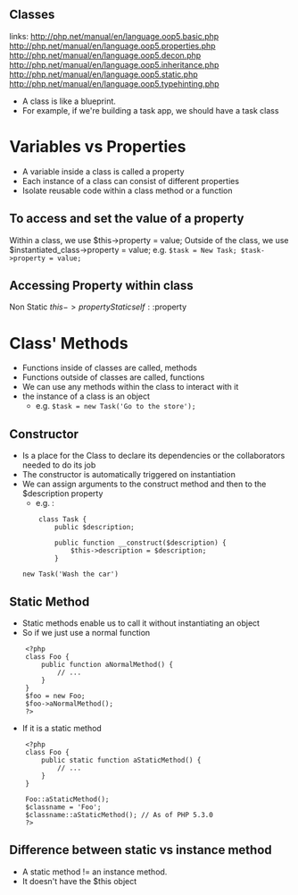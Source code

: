 ## Classes

links:
	http://php.net/manual/en/language.oop5.basic.php
	http://php.net/manual/en/language.oop5.properties.php
	http://php.net/manual/en/language.oop5.decon.php
	http://php.net/manual/en/language.oop5.inheritance.php 
	http://php.net/manual/en/language.oop5.static.php
	http://php.net/manual/en/language.oop5.typehinting.php

- A class is like a blueprint.
- For example, if we're building a task app, we should have a task class

# Variables vs Properties
- A variable inside a class is called a property
- Each instance of a class can consist of different properties
- Isolate reusable code within a class method or a function

## To access and set the value of a property

Within a class, we use
	$this->property = value;
Outside of the class, we use
	$instantiated_class->property = value;
	e.g.
	`
		$task = New Task;
		$task->property = value;
	`

## Accessing Property within class

Non Static
	$this->property
Static
	self::$property

# Class' Methods

- Functions inside of classes are called, methods
- Functions outside of classes are called, functions
- We can use any methods within the class to interact with it
- the instance of a class is an object
	- e.g. `$task = new Task('Go to the store');`

## Constructor

- Is a place for the Class to declare its dependencies or the collaborators needed to do its job
- The constructor is automatically triggered on instantiation
- We can assign arguments to the construct method and then to the $description property
	- e.g. : 
	```
		class Task {
			public $description;

			public function __construct($description) {
				$this->description = $description;
			}
	```
	`new Task('Wash the car')`


## Static Method

- Static methods enable us to call it without instantiating an object
- So if we just use a normal function

```
	<?php
	class Foo {
	    public function aNormalMethod() {
	        // ...
	    }
	}
	$foo = new Foo;
	$foo->aNormalMethod();
	?>
```

- If it is a static method

```
	<?php
	class Foo {
	    public static function aStaticMethod() {
	        // ...
	    }
	}

	Foo::aStaticMethod();
	$classname = 'Foo';
	$classname::aStaticMethod(); // As of PHP 5.3.0
	?>
```
## Difference between static vs instance method

- A static method != an instance method.
- It doesn't have the $this object